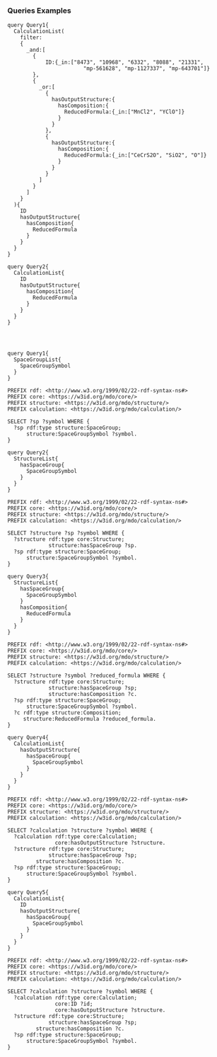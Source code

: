 ### Queries Examples 

    
    
    query Query1{
      CalculationList(
        filter:
        {
          _and:[
            {
                ID:{_in:["8473", "10968", "6332", "8088", "21331",
                            "mp-561628", "mp-1127337", "mp-643701"]}
            },
            {
              _or:[
                {
                  hasOutputStructure:{
                    hasComposition:{
                      ReducedFormula:{_in:["MnCl2", "YClO"]}
                    }
                  }
                },
                {
                  hasOutputStructure:{
                    hasComposition:{
                      ReducedFormula:{_in:["CeCrS2O", "SiO2", "O"]}
                    }
                  }
                }
              ]
            }
          ]
        }
      ){
        ID
        hasOutputStructure{
          hasComposition{
            ReducedFormula
          }
        }
      }
    }

    query Query2{
      CalculationList{
        ID
        hasOutputStructure{
          hasComposition{
            ReducedFormula
          }
        }
      }
    }




    query Query1{
      SpaceGroupList{
        SpaceGroupSymbol
      }
    }

```
PREFIX rdf: <http://www.w3.org/1999/02/22-rdf-syntax-ns#>
PREFIX core: <https://w3id.org/mdo/core/>
PREFIX structure: <https://w3id.org/mdo/structure/>
PREFIX calculation: <https://w3id.org/mdo/calculation/>

SELECT ?sp ?symbol WHERE {
  ?sp rdf:type structure:SpaceGroup;
      structure:SpaceGroupSymbol ?symbol.
} 
```

    query Query2{
      StructureList{
        hasSpaceGroup{
          SpaceGroupSymbol
        }
      }
    }

```
PREFIX rdf: <http://www.w3.org/1999/02/22-rdf-syntax-ns#>
PREFIX core: <https://w3id.org/mdo/core/>
PREFIX structure: <https://w3id.org/mdo/structure/>
PREFIX calculation: <https://w3id.org/mdo/calculation/>

SELECT ?structure ?sp ?symbol WHERE {
  ?structure rdf:type core:Structure;
             structure:hasSpaceGroup ?sp.
  ?sp rdf:type structure:SpaceGroup;
      structure:SpaceGroupSymbol ?symbol.
}
```

    query Query3{
      StructureList{
        hasSpaceGroup{
          SpaceGroupSymbol
        }
        hasComposition{
          ReducedFormula
        }
      }
    }

```
PREFIX rdf: <http://www.w3.org/1999/02/22-rdf-syntax-ns#>
PREFIX core: <https://w3id.org/mdo/core/>
PREFIX structure: <https://w3id.org/mdo/structure/>
PREFIX calculation: <https://w3id.org/mdo/calculation/>

SELECT ?structure ?symbol ?reduced_formula WHERE {
  ?structure rdf:type core:Structure;
             structure:hasSpaceGroup ?sp;
             structure:hasComposition ?c.
  ?sp rdf:type structure:SpaceGroup;
      structure:SpaceGroupSymbol ?symbol.
  ?c rdf:type structure:Composition;
     structure:ReducedFormula ?reduced_formula.
}
```

    query Query4{
      CalculationList{
        hasOutputStructure{
          hasSpaceGroup{
            SpaceGroupSymbol
          }
        }
      }
    }

```
PREFIX rdf: <http://www.w3.org/1999/02/22-rdf-syntax-ns#>
PREFIX core: <https://w3id.org/mdo/core/>
PREFIX structure: <https://w3id.org/mdo/structure/>
PREFIX calculation: <https://w3id.org/mdo/calculation/>

SELECT ?calculation ?structure ?symbol WHERE {
  ?calculation rdf:type core:Calculation;
               core:hasOutputStructure ?structure.
  ?structure rdf:type core:Structure;
             structure:hasSpaceGroup ?sp;
         structure:hasComposition ?c.
  ?sp rdf:type structure:SpaceGroup;
      structure:SpaceGroupSymbol ?symbol.
}
```


    query Query5{
      CalculationList{
        ID
        hasOutputStructure{
          hasSpaceGroup{
            SpaceGroupSymbol
          }
        }
      }
    }

```
PREFIX rdf: <http://www.w3.org/1999/02/22-rdf-syntax-ns#>
PREFIX core: <https://w3id.org/mdo/core/>
PREFIX structure: <https://w3id.org/mdo/structure/>
PREFIX calculation: <https://w3id.org/mdo/calculation/>

SELECT ?calculation ?structure ?symbol WHERE {
  ?calculation rdf:type core:Calculation;
               core:ID ?id;
               core:hasOutputStructure ?structure.
  ?structure rdf:type core:Structure;
             structure:hasSpaceGroup ?sp;
         structure:hasComposition ?c.
  ?sp rdf:type structure:SpaceGroup;
      structure:SpaceGroupSymbol ?symbol.
}
```

